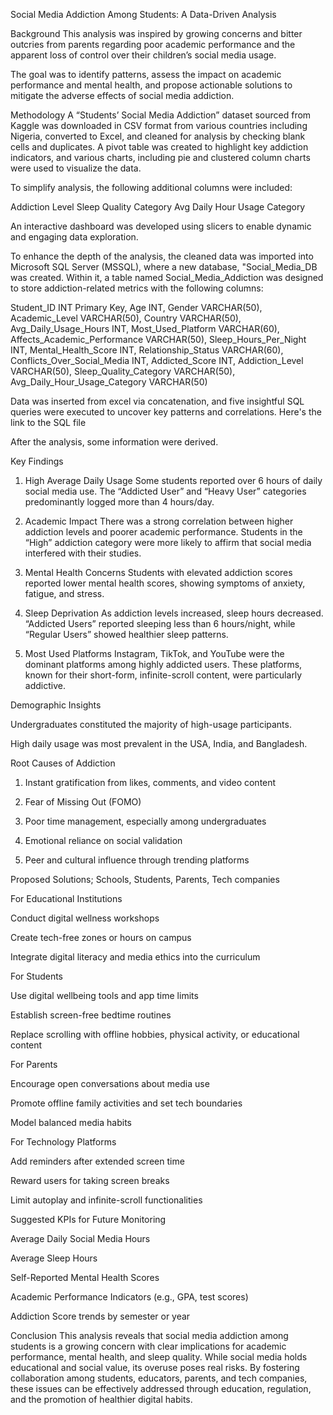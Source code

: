 Social Media Addiction Among Students: A Data-Driven Analysis

Background
This analysis was inspired by growing concerns and bitter outcries from parents regarding poor academic performance and the apparent loss of control over their children’s social media usage.

The goal was to identify patterns, assess the impact on academic performance and mental health, and propose actionable solutions to mitigate the adverse effects of social media addiction.

Methodology
A “Students’ Social Media Addiction” dataset sourced from Kaggle was downloaded in CSV format from various countries including Nigeria, converted to Excel, and cleaned for analysis by checking blank cells and duplicates. A pivot table was created to highlight key addiction indicators, and various charts, including pie and clustered column charts were used to visualize the data.

To simplify analysis, the following additional columns were included:

Addiction Level
Sleep Quality Category
Avg Daily Hour Usage Category

An interactive dashboard was developed using slicers to enable dynamic and engaging data exploration.

To enhance the depth of the analysis, the cleaned data was imported into Microsoft SQL Server (MSSQL), where a new database, "Social_Media_DB was created. Within it, a table named Social_Media_Addiction was designed to store addiction-related metrics with the following columns:

Student_ID				INT	Primary Key,
Age					INT,
Gender					VARCHAR(50),
Academic_Level			VARCHAR(50),
Country				VARCHAR(50),
Avg_Daily_Usage_Hours		INT,
Most_Used_Platform			VARCHAR(60),
Affects_Academic_Performance	VARCHAR(50),
Sleep_Hours_Per_Night			INT,
Mental_Health_Score			INT,
Relationship_Status			VARCHAR(60),
Conflicts_Over_Social_Media		INT,
Addicted_Score				INT,
Addiction_Level			VARCHAR(50),
Sleep_Quality_Category		VARCHAR(50),
Avg_Daily_Hour_Usage_Category	VARCHAR(50)



Data was inserted from excel via concatenation, and five insightful SQL queries were executed to uncover key patterns and correlations. Here's the link to the SQL file

After the analysis, some information were derived. 

Key Findings

1. High Average Daily Usage
Some students reported over 6 hours of daily social media use. The “Addicted User” and “Heavy User” categories predominantly logged more than 4 hours/day.

2. Academic Impact
There was a strong correlation between higher addiction levels and poorer academic performance. Students in the “High” addiction category were more likely to affirm that social media interfered with their studies.

3. Mental Health Concerns
Students with elevated addiction scores reported lower mental health scores, showing symptoms of anxiety, fatigue, and stress.

4. Sleep Deprivation
As addiction levels increased, sleep hours decreased. “Addicted Users” reported sleeping less than 6 hours/night, while “Regular Users” showed healthier sleep patterns.

5. Most Used Platforms
Instagram, TikTok, and YouTube were the dominant platforms among highly addicted users. These platforms, known for their short-form, infinite-scroll content, were particularly addictive.


Demographic Insights

Undergraduates constituted the majority of high-usage participants.

High daily usage was most prevalent in the USA, India, and Bangladesh.


Root Causes of Addiction

1. Instant gratification from likes, comments, and video content

2. Fear of Missing Out (FOMO)

3. Poor time management, especially among undergraduates

4. Emotional reliance on social validation

5. Peer and cultural influence through trending platforms


Proposed Solutions; Schools, Students, Parents, Tech companies 

For Educational Institutions

Conduct digital wellness workshops

Create tech-free zones or hours on campus

Integrate digital literacy and media ethics into the curriculum


For Students

Use digital wellbeing tools and app time limits

Establish screen-free bedtime routines

Replace scrolling with offline hobbies, physical activity, or educational content


For Parents

Encourage open conversations about media use

Promote offline family activities and set tech boundaries

Model balanced media habits


For Technology Platforms

Add reminders after extended screen time

Reward users for taking screen breaks

Limit autoplay and infinite-scroll functionalities


Suggested KPIs for Future Monitoring

Average Daily Social Media Hours

Average Sleep Hours

Self-Reported Mental Health Scores

Academic Performance Indicators (e.g., GPA, test scores)

Addiction Score trends by semester or year


Conclusion
This analysis reveals that social media addiction among students is a growing concern with clear implications for academic performance, mental health, and sleep quality. While social media holds educational and social value, its overuse poses real risks. By fostering collaboration among students, educators, parents, and tech companies, these issues can be effectively addressed through education, regulation, and the promotion of healthier digital habits.
